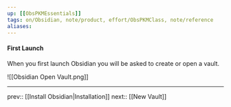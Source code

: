 ```yaml
---
up: [[ObsPKMEssentials]]
tags: on/Obsidian, note/product, effort/ObsPKMClass, note/reference
aliases: 
---
```

#### First Launch
When you first launch Obsidian you will be asked to create or open a vault.

![[Obsidian Open Vault.png]]


---
prev:: [[Install Obsidian|Installation]]
next:: [[New Vault]]
